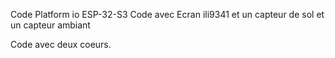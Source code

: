 Code Platform io ESP-32-S3
Code avec Ecran ili9341 et un capteur de sol et un capteur ambiant 

Code avec deux coeurs. 

